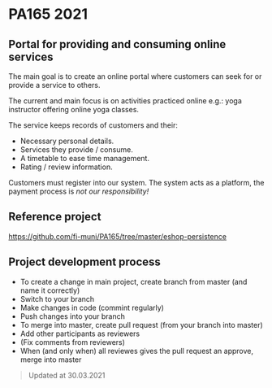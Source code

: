 # PA165 2021

## Portal for providing and consuming online services

The main goal is to create an online portal where customers can seek for or provide a service to others.

The current and main focus is on activities practiced online e.g.: yoga instructor offering online yoga classes.

The service keeps records of customers and their:

- Necessary personal details.
- Services they provide / consume.
- A timetable to ease time management.
- Rating / review information.

Customers must register into our system.
The system acts as a platform, the payment process is *not our responsibility!*


## Reference project
https://github.com/fi-muni/PA165/tree/master/eshop-persistence

## Project development process
 - To create a change in main project, create branch from master (and name it correctly)
 - Switch to your branch
 - Make changes in code (commint regularly)
 - Push changes into your branch
 - To merge into master, create pull request (from your branch into master)
 - Add other participants as reviewers 
 - (Fix comments from reviewers)
 - When (and only when) all reviewes gives the pull request an approve, merge into master

> Updated at 30.03.2021
